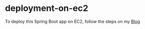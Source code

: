 # deployment-on-ec2
To deploy this Spring Boot app on EC2, follow the steps on my [Blog](https://abhamayee.hashnode.dev/deploy-spring-boot-app-on-aws-cloud)
